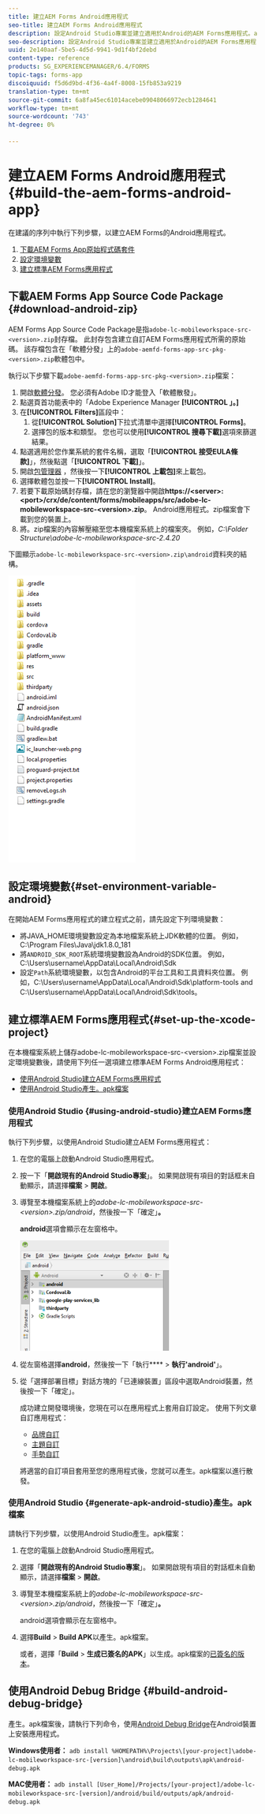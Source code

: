 ```yaml
---
title: 建立AEM Forms Android應用程式
seo-title: 建立AEM Forms Android應用程式
description: 設定Android Studio專案並建立適用於Android的AEM Forms應用程式。apk檔案的步驟
seo-description: 設定Android Studio專案並建立適用於Android的AEM Forms應用程式。apk檔案的步驟
uuid: 2e140aaf-5be5-4d5d-9941-9d1f4bf2debd
content-type: reference
products: SG_EXPERIENCEMANAGER/6.4/FORMS
topic-tags: forms-app
discoiquuid: f5d6d9bd-4f36-4a4f-8008-15fb853a9219
translation-type: tm+mt
source-git-commit: 6a8fa45ec61014acebe09048066972ecb1284641
workflow-type: tm+mt
source-wordcount: '743'
ht-degree: 0%

---
```



# 建立AEM Forms Android應用程式{#build-the-aem-forms-android-app}

在建議的序列中執行下列步驟，以建立AEM Forms的Android應用程式。

1. [下載AEM Forms App原始程式碼套件](#download-android-zip)
1. [設定環境變數](#set-environment-variable-android)
1. [建立標準AEM Forms應用程式](#set-up-the-xcode-project)

## 下載AEM Forms App Source Code Package {#download-android-zip}

AEM Forms App Source Code Package是指`adobe-lc-mobileworkspace-src-<version>.zip`封存檔。 此封存包含建立自訂AEM Forms應用程式所需的原始碼。 該存檔包含在「軟體分發」上的`adobe-aemfd-forms-app-src-pkg-<version>.zip`軟體包中。

執行以下步驟下載`adobe-aemfd-forms-app-src-pkg-<version>.zip`檔案：

1. 開啟[軟體分發](https://experience.adobe.com/downloads)。 您必須有Adobe ID才能登入「軟體散發」。
1. 點選頁首功能表中的「Adobe Experience Manager **[!UICONTROL 」。]**
1. 在&#x200B;**[!UICONTROL Filters]**&#x200B;區段中：
   1. 從&#x200B;**[!UICONTROL Solution]**&#x200B;下拉式清單中選擇&#x200B;**[!UICONTROL Forms]**。
   2. 選擇包的版本和類型。 您也可以使用&#x200B;**[!UICONTROL 搜尋下載]**&#x200B;選項來篩選結果。
1. 點選適用於您作業系統的套件名稱，選取「**[!UICONTROL 接受EULA條款]**」，然後點選「**[!UICONTROL 下載]**」。
1. 開啟[包管理器](https://docs.adobe.com/content/help/en/experience-manager-65/administering/contentmanagement/package-manager.html) ，然後按一下&#x200B;**[!UICONTROL 上載包]**&#x200B;來上載包。
1. 選擇軟體包並按一下&#x200B;**[!UICONTROL Install]**。
1. 若要下載原始碼封存檔，請在您的瀏覽器中開啟&#x200B;**https://&lt;server>:&lt;port>/crx/de/content/forms/mobileapps/src/adobe-lc-mobileworkspace-src-&lt;version>.zip**。 Android應用程式。zip檔案會下載到您的裝置上。
1. 將。zip檔案的內容解壓縮至您本機檔案系統上的檔案夾。 例如，*C:\Folder Structure\adobe-lc-mobileworkspace-src-2.4.20*

下圖顯示`adobe-lc-mobileworkspace-src-<version>.zip\android`資料夾的結構。

![zip_android_folder_structure](assets/zip_android_folder_structure.png)

## 設定環境變數{#set-environment-variable-android}

在開始AEM Forms應用程式的建立程式之前，請先設定下列環境變數：

* 將JAVA_HOME環境變數設定為本地檔案系統上JDK軟體的位置。 例如，C:\Program Files\Java\jdk1.8.0_181
* 將`ANDROID_SDK_ROOT`系統環境變數設為Android的SDK位置。 例如，C:\Users\username\AppData\Local\Android\Sdk
* 設定`Path`系統環境變數，以包含Android的平台工具和工具資料夾位置。 例如，C:\Users\username\AppData\Local\Android\Sdk\platform-tools and C:\Users\username\AppData\Local\Android\Sdk\tools。

## 建立標準AEM Forms應用程式{#set-up-the-xcode-project}

在本機檔案系統上儲存adobe-lc-mobileworkspace-src-&lt;version>.zip檔案並設定環境變數後，請使用下列任一選項建立標準AEM Forms Android應用程式：

* [使用Android Studio建立AEM Forms應用程式](#using-android-studio)
* [使用Android Studio產生。apk檔案](#generate-apk-android-studio)

### 使用Android Studio {#using-android-studio}建立AEM Forms應用程式

執行下列步驟，以使用Android Studio建立AEM Forms應用程式：

1. 在您的電腦上啟動Android Studio應用程式。
1. 按一下「**開啟現有的Android Studio專案**」。 如果開啟現有項目的對話框未自動顯示，請選擇&#x200B;**檔案** > **開啟**。
1. 導覽至本機檔案系統上的&#x200B;*adobe-lc-mobileworkspace-src-&lt;version>.zip/android*，然後按一下「確定」**。**

   **android**&#x200B;選項會顯示在左窗格中。

   ![android_folder_studio](assets/android_folder_studio.png)

1. 從左窗格選擇&#x200B;**android**，然後按一下「執行&#x200B;**** > **執行&#39;android&#39;**」。
1. 從「選擇部署目標」對話方塊的「已連線裝置」區段中選取Android裝置，然後按一下「確定」。

   成功建立開發環境後，您現在可以在應用程式上套用自訂設定。 使用下列文章自訂應用程式：

   * [品牌自訂](/help/forms/using/branding-customization.md)
   * [主題自訂](/help/forms/using/theme-customization.md)
   * [手勢自訂](/help/forms/using/gesture-customization.md)

   將適當的自訂項目套用至您的應用程式後，您就可以產生。apk檔案以進行散發。

### 使用Android Studio {#generate-apk-android-studio}產生。apk檔案

請執行下列步驟，以使用Android Studio產生。apk檔案：

1. 在您的電腦上啟動Android Studio應用程式。
1. 選擇「**開啟現有的Android Studio專案**」。 如果開啟現有項目的對話框未自動顯示，請選擇&#x200B;**檔案** > **開啟**。
1. 導覽至本機檔案系統上的&#x200B;*adobe-lc-mobileworkspace-src-&lt;version>.zip/android*，然後按一下「確定」**。**

   android選項會顯示在左窗格中。

1. 選擇&#x200B;**Build** > **Build APK**&#x200B;以產生。apk檔案。

   或者，選擇「**Build** > **生成已簽名的APK**」以生成。apk檔案的[已簽名的版本](https://developer.android.com/studio/publish/app-signing)。

## 使用Android Debug Bridge {#build-android-debug-bridge}

產生。apk檔案後，請執行下列命令，使用[Android Debug Bridge](https://developer.android.com/tools/help/adb.html)在Android裝置上安裝應用程式。

**Windows使用者：** `adb install %HOMEPATH%\Projects\[your-project]\adobe-lc-mobileworkspace-src-[version]\android\build\outputs\apk\android-debug.apk`

**MAC使用者：** `adb install [User_Home]/Projects/[your-project]/adobe-lc-mobileworkspace-src-[version]/android/build/outputs/apk/android-debug.apk`
